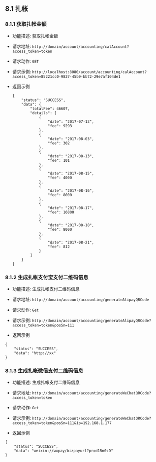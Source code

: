 ## 8.1 扎帐
### 8.1.1 获取扎帐金额
- 功能描述: 获取扎帐金额

- 请求地址: `http://domain/account/accounting/calAccount?access_token=token`

- 请求动作: `GET`

- 请求示例: `http://localhost:8080/account/accounting/calAccount?access_token=85221cc0-9837-45b9-bb72-29e7af104de1`

- 返回示例

  ```
  {
      "status": "SUCCESS",
      "data": {
          "totalFee": 46607,
          "details": [
              {
                  "date": "2017-07-13",
                  "fee": 9293
              },
              {
                  "date": "2017-08-03",
                  "fee": 302
              },
              {
                  "date": "2017-08-13",
                  "fee": 101
              },
              {
                  "date": "2017-08-15",
                  "fee": 4000
              },
              {
                  "date": "2017-08-16",
                  "fee": 8000
              },
              {
                  "date": "2017-08-17",
                  "fee": 16000
              },
              {
                  "date": "2017-08-18",
                  "fee": 8000
              },
              {
                  "date": "2017-08-21",
                  "fee": 812
              }
          ]
      }
  }
  ```
### 8.1.2 生成扎帐支付宝支付二维码信息

- 功能描述: 生成扎帐支付二维码信息


- 请求地址: `http://domain/account/accounting/generateAlipayQRCode`
- 请求动作: `Get`
- 请求示例: `http://domain/account/accounting/generateAlipayQRCode?access_token=token&posSn=111`
- 返回示例
```$xslt
{
    "status": "SUCCESS",
    "data": "http://xx"
}
```

### 8.1.3 生成扎帐微信支付二维码信息

- 功能描述: 生成扎帐支付二维码信息


- 请求地址: `http://domain/account/accounting/generateWeChatQRCode?access_token=token`
- 请求动作: `Get`
- 请求示例: `http://domain/account/accounting/generateWeChatQRCode?access_token=token&posSn=111&ip=192.168.1.177`
- 返回示例
```$xslt
{
    "status": "SUCCESS",
    "data": "weixin://wxpay/bizpayurl?pr=d1Rn0zD"
}
```
